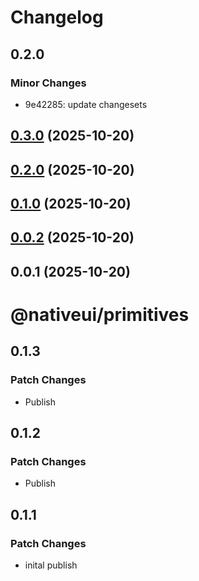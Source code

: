 # Changelog

## 0.2.0

### Minor Changes

- 9e42285: update changesets

## [0.3.0](https://github.com/nativeui-org/primitives/compare/primitives@0.2.0...primitives@0.3.0) (2025-10-20)

## [0.2.0](https://github.com/nativeui-org/primitives/compare/primitives@0.1.0...primitives@0.2.0) (2025-10-20)

## [0.1.0](https://github.com/nativeui-org/primitives/compare/primitives@0.0.2...primitives@0.1.0) (2025-10-20)

## [0.0.2](https://github.com/nativeui-org/primitives/compare/primitives@0.0.1...primitives@0.0.2) (2025-10-20)

## 0.0.1 (2025-10-20)

# @nativeui/primitives

## 0.1.3

### Patch Changes

- Publish

## 0.1.2

### Patch Changes

- Publish

## 0.1.1

### Patch Changes

- inital publish
